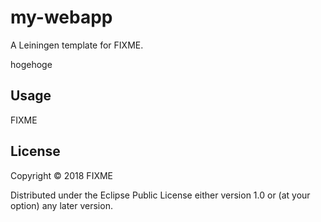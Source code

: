 # my-webapp

A Leiningen template for FIXME.

hogehoge

## Usage

FIXME

## License

Copyright © 2018 FIXME

Distributed under the Eclipse Public License either version 1.0 or (at
your option) any later version.
